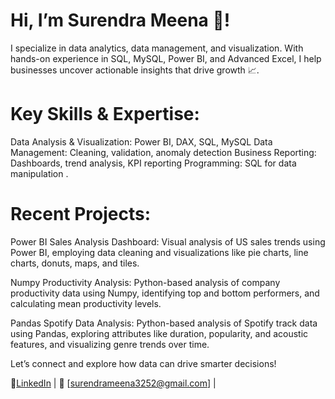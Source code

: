 # Hi, I’m Surendra Meena 👋!
I specialize in data analytics, data management, and visualization. With hands-on experience in SQL, MySQL, Power BI, and Advanced Excel, I help businesses uncover actionable insights that drive growth 📈.

# Key Skills & Expertise:
Data Analysis & Visualization: Power BI, DAX, SQL, MySQL Data Management: Cleaning, validation, anomaly detection Business Reporting: Dashboards, trend analysis, KPI reporting Programming: SQL for data manipulation .

# Recent Projects:

Power BI Sales Analysis Dashboard: Visual analysis of US sales trends using Power BI, employing data cleaning and visualizations like pie charts, line charts, donuts, maps, and tiles.

Numpy Productivity Analysis: Python-based analysis of company productivity data using Numpy, identifying top and bottom performers, and calculating mean productivity levels.

Pandas Spotify Data Analysis: Python-based analysis of Spotify track data using Pandas, exploring attributes like duration, popularity, and acoustic features, and visualizing genre trends over time.

Let’s connect and explore how data can drive smarter decisions!

🔗[LinkedIn](https://www.linkedin.com/in/surendra-meena-928b03204) | 📧 [surendrameena3252@gmail.com]   | 
<!---
surendra3211/surendra3211 is a ✨ special ✨ repository because its `README.md` (this file) appears on your GitHub profile.
You can click the Preview link to take a look at your changes.
--->
